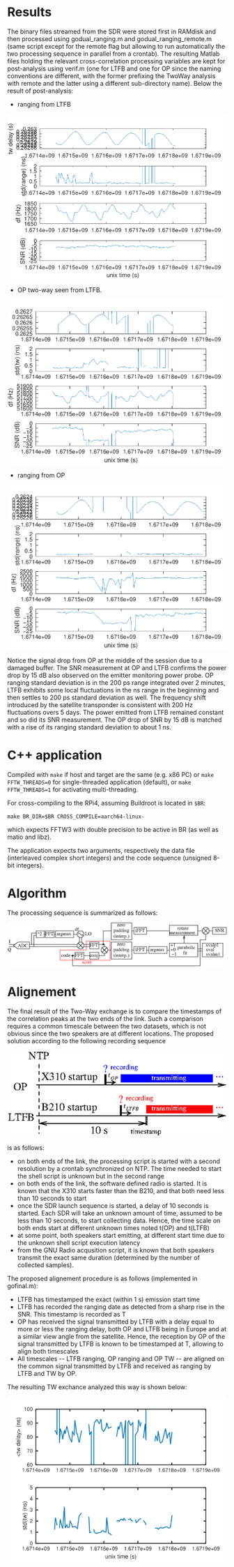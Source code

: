 # Results

The binary files streamed from the SDR were stored first in RAMdisk and then 
processed using godual_ranging.m and godual_ranging_remote.m (same script except
for the remote flag but allowing to run automatically the two processing sequence
in parallel from a crontab). The resulting Matlab files holding the relevant 
cross-correlation processing variables are kept for post-analysis using
verif.m (one for LTFB and one for OP since the naming conventions are different,
with the former prefixing the TwoWay analysis with remote and the latter using
a different sub-directory name). Below the result of post-analysis:

* ranging from LTFB

<img src="LTFB_LTFB.png">

* OP two-way seen from LTFB.

<img src="OP_LTFB.png">

* ranging from OP

<img src="OP_OP.png">

Notice the signal drop from OP at the middle of the session due to a damaged 
buffer. The SNR measurement at OP and LTFB confirms the power drop by 15 dB 
also observed on the emitter monitoring power probe. OP ranging standard deviation
is in the 200 ps range integrated over 2 minutes, LTFB exhibits some local
fluctuations in the ns range in the beginning and then settles to 200 ps standard
deviation as well. The frequency shift introduced by the satellite transponder
is consistent with 200 Hz fluctuations overs 5 days. The power emitted from LTFB
remained constant and so did its SNR measurement. The OP drop of SNR by 15 dB is
matched with a rise of its ranging standard deviation to about 1 ns.

# C++ application

Compiled with ``make`` if host and target are the same (e.g. x86 PC) or
``make FFTW_THREADS=0`` for single-threaded application (default), or
``make FFTW_THREADS=1`` for activating multi-threading.

For cross-compiling to the RPi4, assuming Buildroot is located in ``$BR``:
```
make BR_DIR=$BR CROSS_COMPILE=aarch64-linux-
```
which expects FFTW3 with double precision to be active in BR (as well as matio and libz).

The application expects two arguments, respectively the data file (interleaved complex
short integers) and the code sequence (unsigned 8-bit integers).

# Algorithm

The processing sequence is summarized as follows:

<img src="algo.png">

# Alignement

The final result of the Two-Way exchange is to compare the timestamps of the correlation
peaks at the two ends of the link. Such a comparison requires a common timescale between
the two datasets, which is not obvious since the two speakers are at different locations.
The proposed solution according to the following recording sequence

<img src="alignement.png">

is as follows:
* on both ends of the link, the processing script is started with a second resolution by
a crontab synchronized on NTP. The time needed to start the shell script is unknown but in
the second range
* on both ends of the link, the software defined radio is started. It is known that the
X310 starts faster than the B210, and that both need less than 10 seconds to start
* once the SDR launch sequence is started, a delay of 10 seconds is started. Each SDR
will take an unknown amount of time, assumed to be less than 10 seconds, to start
collecting data. Hence, the time scale on both ends start at different unknown times
noted t(OP) and t(LTFB)
* at some point, both speakers start emitting, at different start time due to the unknown
shell script execution latency
* from the GNU Radio acqusition script, it is known that both speakers transmit the exact same
duration (determined by the number of collected samples). 

The proposed alignement procedure is as follows (implemented in gofinal.m):
* LTFB has timestamped the exact (within 1 s) emission start time
* LTFB has recorded the ranging date as detected from a sharp rise in the SNR. This timestamp
is recorded as T
* OP has received the signal transmitted by LTFB with a delay equal to more or less the
ranging delay, both OP and LTFB being in Europe and at a similar view angle from the satellite.
Hence, the reception by OP of the signal transmitted by LTFB is known to be timestamped at T,
allowing to align both timescales
* All timescales -- LTFB ranging, OP ranging and OP TW -- are aligned on the common signal 
transmitted by LTFB and received as ranging by LTFB and TW by OP.

The resulting TW exchance analyzed this way is shown below:

<img src="tw_final.png">

